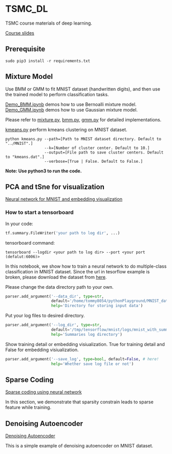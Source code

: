 # TSMC_DL
TSMC course materials of deep learning.

[Course slides](TSMC_DL/unsupervised-learning.pdf)

## Prerequisite
```
sudo pip3 install -r requirements.txt
```

## Mixture Model
Use BMM or GMM to fit MNIST dataset (handwritten digits), and then use the trained model to perform classification tasks.

[Demo_BMM.ipynb](Mixture_Model/Demo_BMM.ipynb) demos how to use Bernoalli mixture model.  
[Demo_GMM.ipynb](Mixture_Model/Demo_GMM.ipynb) demos how to use Gaussian mixture model.  

Please refer to [mixture.py](Mixture_Model/mixture.py), [bmm.py](Mixture_Model/bmm.py), [gmm.py](Mixture_Model/gmm.py)
for detailed implementations.

[kmeans.py](Mixture_Model/kmeans.py) perform kmeans clustering on MNIST dataset.
```
python kmeans.py --path=[Path to MNIST dataset directory. Default to "../MNIST".]
                 --k=[Number of cluster center. Default to 10.]
                 --output=[File path to save cluster centers. Default to "kmeans.dat".]
                 --verbose=[True | False. Default to False.]
```
**Note: Use python3 to run the code.**

## PCA and tSne for visualization
[Neural network for MNIST and embedding visualization](TSMC_DL/MNIST_nn_embedding.ipynb)

### How to start a tensorboard

In your code:

```python
tf.summary.FileWriter('your path to log dir', ...)
```

tensorboard command:

```
tensorboard --logdir <your path to log dir> --port <your port (defalut:6006)>
```

In this notebook, we show how to train a neural network to do multiple-class classification in MNIST dataset.
Since the url in tesorflow example is broken, please download the dataset from [here](http://yann.lecun.com/exdb/mnist/).


Please change the data directory path to your own. 
```python
parser.add_argument('--data_dir', type=str, 
                    default='/home/tommy8054/pythonPlayground/MNIST_data/', # here!
                    help='Directory for storing input data')
```
Put your log files to desired directory.
```python
parser.add_argument('--log_dir', type=str, 
                    default='/tmp/tensorflow/mnist/logs/mnist_with_summaries', # here!
                    help='Summaries log directory')
```
Show training detail or embedding visiualization. True for training detail and False for embedding visiualization.
```python
parser.add_argument('--save_log', type=bool, default=False, # here!
                    help='Whether save log file or not')
```
## Sparse Coding
[Sparse coding using neural network](TSMC_DL/Sparse_Coding.ipynb)

In this section, we demonstrate that sparsity constrain leads to sparse feature while training. 

## Denoising Autoencoder
[Denoising Autoencoder](TSMC_DL/MNIST_Dae_Dropout.ipynb)

This is a simple example of denoising autoencoder on MNIST dataset.

